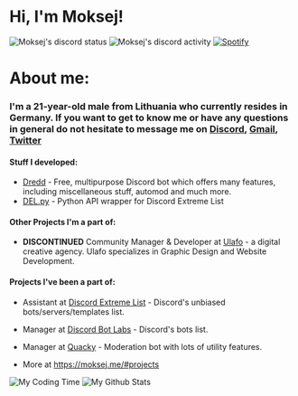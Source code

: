# Hi, I'm Moksej!

![Moksej's discord status](https://api.statusbadges.me/badge/status/345457928972533773?simple=true)
![Moksej's discord activity](https://api.statusbadges.me/badge/playing/345457928972533773)
[![Spotify](https://api.statusbadges.me/badge/spotify/345457928972533773)](https://api.statusbadges.me/openspotify/345457928972533773)

# About me:

### I'm a 21-year-old male from Lithuania who currently resides in Germany. If you want to get to know me or have any questions in general do not hesitate to message me on [Discord](https://discord.com/users/345457928972533773), [Gmail](mailto:nedas@moksej.me), [Twitter](https://twitter.com/Moksej)

#### Stuff I developed:
- [Dredd](https://github.com/dredd-bot/Dredd) - Free, multipurpose Discord bot which offers many features, including miscellaneous stuff, automod and much more.
- [DEL.py](https://github.com/discordextremelist/del.py) - Python API wrapper for Discord Extreme List

#### Other Projects I'm a part of:
- **DISCONTINUED** Community Manager & Developer at [Ulafo](https://ulafo.com) - a digital creative agency. Ulafo specializes in Graphic Design and Website Development. 

#### Projects I've been a part of:
- Assistant at [Discord Extreme List](https://discordextremelist.xyz/) - Discord's unbiased bots/servers/templates list.
- Manager at [Discord Bot Labs](https://bots.discordlabs.org/) - Discord's bots list.
- Manager at [Quacky](https://quacky.xyz/) - Moderation bot with lots of utility features.

- More at https://moksej.me/#projects


![My Coding Time](https://github-readme-stats.vercel.app/api/wakatime?username=Moksej&theme=merko&hide_border=true&show_icons=True&layout=compact)
![My Github Stats](https://github-readme-stats.vercel.app/api?username=TheMoksej&theme=merko&hide_border=true&show_icons=True)
